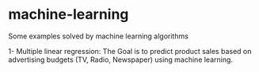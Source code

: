 # machine-learning
Some examples solved by machine learning algorithms

1- Multiple linear regression: The Goal is to predict product sales based on advertising budgets (TV, Radio, Newspaper) using machine learning.
